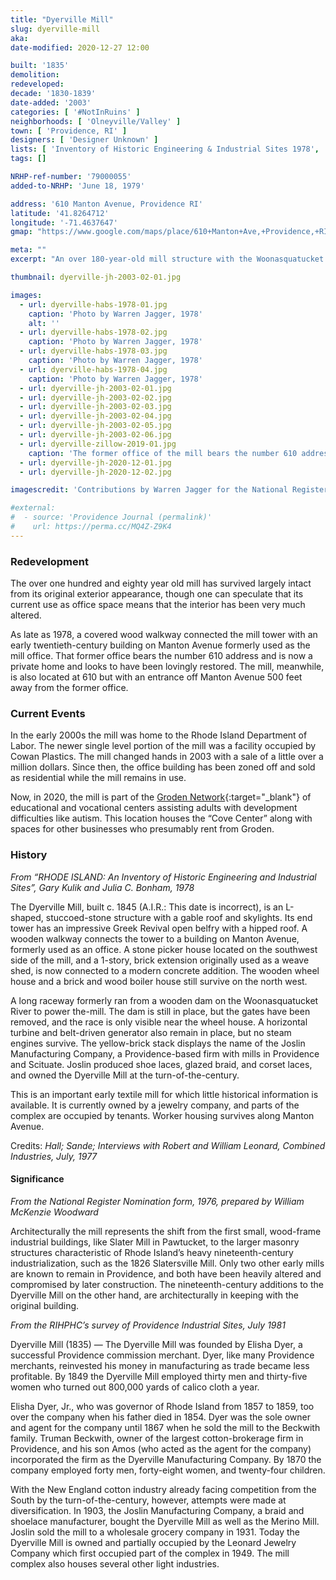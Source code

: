 ```yaml
---
title: "Dyerville Mill"
slug: dyerville-mill
aka: 
date-modified: 2020-12-27 12:00

built: '1835'
demolition:
redeveloped:
decade: '1830-1839'
date-added: '2003'
categories: [ '#NotInRuins' ]
neighborhoods: [ 'Olneyville/Valley' ]
town: [ 'Providence, RI' ]
designers: [ 'Designer Unknown' ]
lists: [ 'Inventory of Historic Engineering & Industrial Sites 1978', 'Providence Industrial Sites 1981' ]
tags: []

NRHP-ref-number: '79000055'
added-to-NRHP: 'June 18, 1979'

address: '610 Manton Avenue, Providence RI'
latitude: '41.8264712'
longitude: '-71.4637647'
gmap: "https://www.google.com/maps/place/610+Manton+Ave,+Providence,+RI+02909/@41.8264712,-71.4637647,17z/data=!3m1!4b1!4m5!3m4!1s0x89e445e9b96ad611:0xa20be35cd01e8234!8m2!3d41.8264712!4d-71.461576"

meta: ""
excerpt: "An over 180-year-old mill structure with the Woonasquatucket river at its back and a former office building fronting Manton Avenue"

thumbnail: dyerville-jh-2003-02-01.jpg

images:
  - url: dyerville-habs-1978-01.jpg
    caption: 'Photo by Warren Jagger, 1978'
    alt: ''
  - url: dyerville-habs-1978-02.jpg
    caption: 'Photo by Warren Jagger, 1978'
  - url: dyerville-habs-1978-03.jpg
    caption: 'Photo by Warren Jagger, 1978'
  - url: dyerville-habs-1978-04.jpg
    caption: 'Photo by Warren Jagger, 1978'
  - url: dyerville-jh-2003-02-01.jpg
  - url: dyerville-jh-2003-02-02.jpg
  - url: dyerville-jh-2003-02-03.jpg
  - url: dyerville-jh-2003-02-04.jpg
  - url: dyerville-jh-2003-02-05.jpg
  - url: dyerville-jh-2003-02-06.jpg
  - url: dyerville-zillow-2019-01.jpg
    caption: 'The former office of the mill bears the number 610 address along Manton Avenue, but has since been parcelled off from the main mill property'
  - url: dyerville-jh-2020-12-01.jpg
  - url: dyerville-jh-2020-12-02.jpg

imagescredit: 'Contributions by Warren Jagger for the National Register and Zillow.com'

#external:
#  - source: 'Providence Journal (permalink)'
#    url: https://perma.cc/MQ4Z-Z9K4
---
```


### Redevelopment

The over one hundred and eighty year old mill has survived largely intact from its original exterior appearance, though one can speculate that its current use as office space means that the interior has been very much altered. 

As late as 1978, a covered wood walkway connected the mill tower with an early twentieth-century building on Manton Avenue formerly used as the mill office. That former office bears the number 610 address and is now a private home and looks to have been lovingly restored. The mill, meanwhile, is also located at 610 but with an entrance off Manton Avenue 500 feet away from the former office.


### Current Events

In the early 2000s the mill was home to the Rhode Island Department of Labor. The newer single level portion of the mill was a facility occupied by Cowan Plastics. The mill changed hands in 2003 with a sale of a little over a million dollars. Since then, the office building has been zoned off and sold as residential while the mill remains in use. 

Now, in 2020, the mill is part of the [Groden Network](//grodennetwork.org){:target="_blank"} of educational and vocational centers assisting adults with development difficulties like autism. This location houses the “Cove Center” along with spaces for other businesses who presumably rent from Groden. 


### History

_From “RHODE ISLAND: An Inventory of Historic Engineering and Industrial Sites”, Gary Kulik and Julia C. Bonham, 1978_

The Dyerville Mill, built c. 1845 (A.I.R.: This date is incorrect), is an L-shaped, stuccoed-stone structure with a gable roof and skylights. Its end tower has an impressive Greek Revival open belfry with a hipped roof. A wooden walkway connects the tower to a building on Manton Avenue, formerly used as an office. A stone picker house located on the southwest side of the mill, and a 1-story, brick extension originally used as a weave shed, is now connected to a modern concrete addition. The wooden wheel house and a brick and wood boiler house still survive on the north west. 

A long raceway formerly ran from a wooden dam on the Woonasquatucket River to power the-mill. The dam is still in place, but the gates have been removed, and the race is only visible near the wheel house. A horizontal turbine and belt-driven generator also remain in place, but no steam engines survive. The yellow-brick stack displays the name of the Joslin Manufacturing Company, a Providence-based firm with mills in Providence and Scituate. Joslin produced shoe laces, glazed braid, and corset laces, and owned the Dyerville Mill at the turn-of-the-century.

This is an important early textile mill for which little historical information is available. It is currently owned by a jewelry company, and parts of the complex are occupied by tenants. Worker housing survives along Manton Avenue.

Credits: _Hall; Sande; Interviews with Robert and William Leonard, Combined Industries, July, 1977_


#### Significance

_From the National Register Nomination form, 1976, prepared by William McKenzie Woodward_

Architecturally the mill represents the shift from the first small, wood-frame industrial buildings, like Slater Mill in Pawtucket, to the larger masonry structures characteristic of Rhode Island’s heavy nineteenth-century industrialization, such as the 1826 Slatersville Mill. Only two other early mills are known to remain in Providence, and both have been heavily altered and compromised by later construction. The nineteenth-century additions to the Dyerville
Mill on the other hand, are architecturally in keeping with the original building.


_From the RIHPHC’s survey of Providence Industrial Sites, July 1981_

Dyerville Mill (1835) — The Dyerville Mill was founded by Elisha Dyer, a successful Providence commission merchant. Dyer, like many Providence merchants, reinvested his money in manufacturing as trade became less profitable. By 1849 the Dyerville Mill employed thirty men and thirty-five women who turned out 800,000 yards of calico cloth a year. 

Elisha Dyer, Jr., who was governor of Rhode Island from 1857 to 1859, too over the company when his father died in 1854. Dyer was the sole owner and agent for the company until 1867 when he sold the mill to the Beckwith family. Truman Beckwith, owner of the largest cotton-brokerage firm in Providence, and his son Amos (who acted as the agent for the company) incorporated the firm as the Dyerville Manufacturing Company. By 1870 the company employed forty men, forty-eight women, and twenty-four children. 

With the New England cotton industry already facing competition from the South by the turn-of-the-century, however, attempts were made at diversification. In 1903, the Joslin Manufacturing Company, a braid and shoelace manufacturer, bought the Dyerville Mill as well as the Merino Mill. Joslin sold the mill to a wholesale grocery company in 1931. Today the Dyerville Mill is owned and partially occupied by the Leonard Jewelry Company which first occupied part of the complex in 1949. The mill complex also houses several other light industries. 